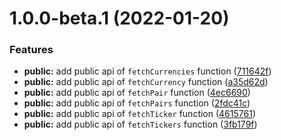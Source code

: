 # 1.0.0-beta.1 (2022-01-20)


### Features

* **public:** add public api of `fetchCurrencies` function ([711642f](https://github.com/coinset/gate.io/commit/711642f1417c9883f452b4035b78f265e62d58f7))
* **public:** add public api of `fetchCurrency` function ([a35d62d](https://github.com/coinset/gate.io/commit/a35d62d92589074a491b13f59dec8c26997929e6))
* **public:** add public api of `fetchPair` function ([4ec6690](https://github.com/coinset/gate.io/commit/4ec66901ad681ca858ae4d3723bc4528568b40f2))
* **public:** add public api of `fetchPairs` function ([2fdc41c](https://github.com/coinset/gate.io/commit/2fdc41cff9ed053baab9e0c6026ed52912de8396))
* **public:** add public api of `fetchTicker` function ([4615761](https://github.com/coinset/gate.io/commit/461576170f1e07aa4190fdae3b6585860a748c3d))
* **public:** add public api of `fetchTickers` function ([3fb179f](https://github.com/coinset/gate.io/commit/3fb179fbd6d90e33607a763803dca7b2d5d2898d))
